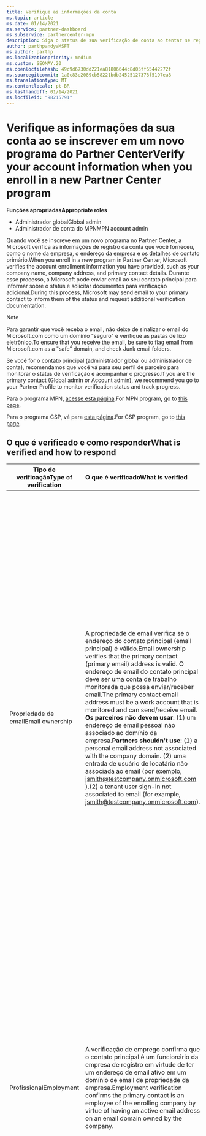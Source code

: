 ```yaml
---
title: Verifique as informações da conta
ms.topic: article
ms.date: 01/14/2021
ms.service: partner-dashboard
ms.subservice: partnercenter-mpn
description: Siga o status de sua verificação de conta ao tentar se registrar em um novo programa do Partner Center. Saiba como fornecer informações adicionais, se necessário.
author: parthpandyaMSFT
ms.author: parthp
ms.localizationpriority: medium
ms.custom: SEOMAY.20
ms.openlocfilehash: 49c9d6730dd221ea81806644c8d05ff65442272f
ms.sourcegitcommit: 1a0c83e2089cb58221bdb24525127378f5197ea8
ms.translationtype: MT
ms.contentlocale: pt-BR
ms.lasthandoff: 01/14/2021
ms.locfileid: "98215791"
---
```

# <a name="verify-your-account-information-when-you-enroll-in-a-new-partner-center-program"></a><span data-ttu-id="618d6-104">Verifique as informações da sua conta ao se inscrever em um novo programa do Partner Center</span><span class="sxs-lookup"><span data-stu-id="618d6-104">Verify your account information when you enroll in a new Partner Center program</span></span>

<span data-ttu-id="618d6-105">**Funções apropriadas**</span><span class="sxs-lookup"><span data-stu-id="618d6-105">**Appropriate roles**</span></span>

- <span data-ttu-id="618d6-106">Administrador global</span><span class="sxs-lookup"><span data-stu-id="618d6-106">Global admin</span></span>
- <span data-ttu-id="618d6-107">Administrador de conta do MPN</span><span class="sxs-lookup"><span data-stu-id="618d6-107">MPN account admin</span></span>

<span data-ttu-id="618d6-108">Quando você se inscreve em um novo programa no Partner Center, a Microsoft verifica as informações de registro da conta que você forneceu, como o nome da empresa, o endereço da empresa e os detalhes de contato primário.</span><span class="sxs-lookup"><span data-stu-id="618d6-108">When you enroll in a new program in Partner Center, Microsoft verifies the account enrollment information you have provided, such as your company name, company address, and primary contact details.</span></span> <span data-ttu-id="618d6-109">Durante esse processo, a Microsoft pode enviar email ao seu contato principal para informar sobre o status e solicitar documentos para verificação adicional.</span><span class="sxs-lookup"><span data-stu-id="618d6-109">During this process, Microsoft may send email to your primary contact to inform them of the status and request additional verification documentation.</span></span>

>[!NOTE]
><span data-ttu-id="618d6-110">Para garantir que você receba o email, não deixe de sinalizar o email do Microsoft.com como um domínio "seguro" e verifique as pastas de lixo eletrônico.</span><span class="sxs-lookup"><span data-stu-id="618d6-110">To ensure that you receive the email, be sure to flag email from Microsoft.com as a "safe" domain, and check Junk email folders.</span></span>

<span data-ttu-id="618d6-111">Se você for o contato principal (administrador global ou administrador de conta), recomendamos que você vá para seu perfil de parceiro para monitorar o status de verificação e acompanhar o progresso.</span><span class="sxs-lookup"><span data-stu-id="618d6-111">If you are the primary contact (Global admin or Account admin), we recommend you go to your Partner Profile to monitor verification status and track progress.</span></span>

<span data-ttu-id="618d6-112">Para o programa MPN, [acesse esta página](https://partner.microsoft.com/pcv/accountsettings/connectedpartnerprofile).</span><span class="sxs-lookup"><span data-stu-id="618d6-112">For MPN program, go to [this page](https://partner.microsoft.com/pcv/accountsettings/connectedpartnerprofile).</span></span>

<span data-ttu-id="618d6-113">Para o programa CSP, vá para [esta página](https://partner.microsoft.com/pcv/accountsettings/partnerprofile).</span><span class="sxs-lookup"><span data-stu-id="618d6-113">For CSP program, go to [this page](https://partner.microsoft.com/pcv/accountsettings/partnerprofile).</span></span>


## <a name="what-is-verified-and-how-to-respond"></a><span data-ttu-id="618d6-114">O que é verificado e como responder</span><span class="sxs-lookup"><span data-stu-id="618d6-114">What is verified and how to respond</span></span>

|<span data-ttu-id="618d6-115">**Tipo de verificação**</span><span class="sxs-lookup"><span data-stu-id="618d6-115">**Type of verification**</span></span>   |<span data-ttu-id="618d6-116">**O que é verificado**</span><span class="sxs-lookup"><span data-stu-id="618d6-116">**What is verified**</span></span>   |<span data-ttu-id="618d6-117">**O que fazer se rejeitado**</span><span class="sxs-lookup"><span data-stu-id="618d6-117">**What to do if rejected**</span></span>   |
|----------------------------|:-----------------------------------|:--------------------------------------|
|<span data-ttu-id="618d6-118">Propriedade de email</span><span class="sxs-lookup"><span data-stu-id="618d6-118">Email ownership</span></span>   |<span data-ttu-id="618d6-119">A propriedade de email verifica se o endereço do contato principal (email principal) é válido.</span><span class="sxs-lookup"><span data-stu-id="618d6-119">Email ownership verifies that the primary contact (primary email) address is valid.</span></span> <span data-ttu-id="618d6-120">O endereço de email do contato principal deve ser uma conta de trabalho monitorada que possa enviar/receber email.</span><span class="sxs-lookup"><span data-stu-id="618d6-120">The primary contact email address must be a work account that is monitored and can send/receive email.</span></span> <span data-ttu-id="618d6-121">**Os parceiros não devem usar**: (1) um endereço de email pessoal não associado ao domínio da empresa.</span><span class="sxs-lookup"><span data-stu-id="618d6-121">**Partners shouldn't use**: (1) a personal email address not associated with the company domain.</span></span> <span data-ttu-id="618d6-122">(2) uma entrada de usuário de locatário não associada ao email (por exemplo, jsmith@testcompany.onmicrosoft.com ).</span><span class="sxs-lookup"><span data-stu-id="618d6-122">(2) a tenant user sign-in not associated to email (for example, jsmith@testcompany.onmicrosoft.com).</span></span>  |<span data-ttu-id="618d6-123">Se você não receber a mensagem de email de verificação de propriedade de email dentro de um dia útil, poderá solicitar que reenviemos usando os links a seguir: para [MPN](https://partner.microsoft.com/pcv/accountsettings/connectedpartnerprofile), para o [CSP](https://partner.microsoft.com/pcv/accountsettings/partnerprofile).</span><span class="sxs-lookup"><span data-stu-id="618d6-123">If you don't receive the email ownership verification email message within one business day, you can request we resend using the following links: for [MPN](https://partner.microsoft.com/pcv/accountsettings/connectedpartnerprofile), for [CSP](https://partner.microsoft.com/pcv/accountsettings/partnerprofile).</span></span> <span data-ttu-id="618d6-124">Na página perfil, clique no link "reenviar email de verificação" para que a Microsoft reenvie o email para você.</span><span class="sxs-lookup"><span data-stu-id="618d6-124">In the profile page, click on "Resend verification email" link for Microsoft to resend the email to you.</span></span> <span data-ttu-id="618d6-125">Para garantir que o email seja recebido, não deixe de sinalizar o email do Microsoft.com como um domínio "seguro" e verifique as pastas de lixo eletrônico.</span><span class="sxs-lookup"><span data-stu-id="618d6-125">To ensure that the email is received, be sure to flag email from Microsoft.com as a "safe" domain, and check Junk email folders.</span></span>|
|<span data-ttu-id="618d6-126">Profissional</span><span class="sxs-lookup"><span data-stu-id="618d6-126">Employment</span></span> |<span data-ttu-id="618d6-127">A verificação de emprego confirma que o contato principal é um funcionário da empresa de registro em virtude de ter um endereço de email ativo em um domínio de email de propriedade da empresa.</span><span class="sxs-lookup"><span data-stu-id="618d6-127">Employment verification confirms the primary contact is an employee of the enrolling company by virtue of having an active email address on an email domain owned by the company.</span></span>|<span data-ttu-id="618d6-128">Se a verificação de emprego for rejeitada, o contato principal (normalmente seu administrador global ou de conta) precisará fornecer documentação confirmando que o domínio de email do contato está sob a propriedade de seu empregador.</span><span class="sxs-lookup"><span data-stu-id="618d6-128">If employment verification is rejected, the primary contact (normally your Global or Account Admin) will need to provide documentation confirming the contact's email domain is under the ownership of their employer.</span></span> <span data-ttu-id="618d6-129">[Crie um tíquete de suporte](https://partner.microsoft.com/dashboard/support/csp/servicerequests/create?stage=2&topicid=c34a5c81-a111-476d-11a4-81c808c37a6b).</span><span class="sxs-lookup"><span data-stu-id="618d6-129">[Create a Support ticket](https://partner.microsoft.com/dashboard/support/csp/servicerequests/create?stage=2&topicid=c34a5c81-a111-476d-11a4-81c808c37a6b).</span></span>|
|<span data-ttu-id="618d6-130">Empresas</span><span class="sxs-lookup"><span data-stu-id="618d6-130">Business</span></span>   | <span data-ttu-id="618d6-131">A verificação de negócios confirma que a empresa de registro é uma entidade de negócios legítima e está no endereço usado para o registro.</span><span class="sxs-lookup"><span data-stu-id="618d6-131">Business verification confirms that the enrolling company is a legitimate business entity and is at the address used for the enrollment.</span></span>|<span data-ttu-id="618d6-132">Confirme se o nome e o endereço da empresa em seu [perfil comercial legal](https://partner.microsoft.com/pcv/accountsettings/connectedpartnerprofile) são gratuitos de erros e abreviações de ortografia e correspondem exatamente aos seus registros de registro de negócios da empresa.</span><span class="sxs-lookup"><span data-stu-id="618d6-132">Confirm that the company name and address in your [Legal business profile](https://partner.microsoft.com/pcv/accountsettings/connectedpartnerprofile) are free of spelling errors and abbreviations and match your formal company business registration records exactly.</span></span> <span data-ttu-id="618d6-133">O contato principal (normalmente seu administrador global ou de conta) será solicitado a fornecer documentação oficial, como um registro de negócios ou certificado ou recebimento de registro de imposto, do país ou do município da empresa, confirmando que a empresa está autorizada a fazer negócios sob esse nome de entidade e está localizada no endereço de registro.</span><span class="sxs-lookup"><span data-stu-id="618d6-133">The primary contact (normally your Global or Account admin) will be asked to provide official documentation, such as a business registration or tax registration certificate or receipt, from the company's home country or municipality confirming that the company is authorized to do business under that entity name and is located at the enrollment address.</span></span> [<span data-ttu-id="618d6-134">Criar um tíquete de suporte</span><span class="sxs-lookup"><span data-stu-id="618d6-134">Create a Support ticket</span></span>](https://partner.microsoft.com/dashboard/support/csp/servicerequests/create?stage=2&topicid=52ac28f3-d58f-99d9-9846-3df5a6477c54)|

>[!NOTE]
><span data-ttu-id="618d6-135">Saiba como atualizar seu [perfil comercial legal (endereço)](update-your-partner-profile.md).</span><span class="sxs-lookup"><span data-stu-id="618d6-135">Learn how to update your [Legal Business Profile (address)](update-your-partner-profile.md).</span></span>

## <a name="when-verification-concludes"></a><span data-ttu-id="618d6-136">Quando a verificação for concluída</span><span class="sxs-lookup"><span data-stu-id="618d6-136">When verification concludes</span></span>

<span data-ttu-id="618d6-137">Depois que o processo de verificação for concluído, o status de verificação do seu registro na página de perfil será alterado de "pendente" para "autorizado", e as etapas do processo com status exibido na página desaparecerão.</span><span class="sxs-lookup"><span data-stu-id="618d6-137">Once the verification process is complete, the verification status of your enrollment on the profile page will change from "pending" to "authorized," and the process steps with status displayed on that page will disappear.</span></span>
<span data-ttu-id="618d6-138">O contato principal receberá um email da Microsoft dentro de alguns dias úteis após a conclusão da verificação.</span><span class="sxs-lookup"><span data-stu-id="618d6-138">The primary contact will receive an email from Microsoft within a few business days after the verification is completed.</span></span> 

<span data-ttu-id="618d6-139">Depois de entrar no seu perfil, se você vir **ações pendentes**, conclua as alterações necessárias da seguinte maneira:</span><span class="sxs-lookup"><span data-stu-id="618d6-139">After signing into your profile, if you see **Pending actions**, complete the necessary changes as follows:</span></span>

- <span data-ttu-id="618d6-140">Para o programa MPN, acesse [aqui](https://partner.microsoft.com/pcv/accountsettings/connectedpartnerprofile).</span><span class="sxs-lookup"><span data-stu-id="618d6-140">For MPN program, go [here](https://partner.microsoft.com/pcv/accountsettings/connectedpartnerprofile).</span></span>  
- <span data-ttu-id="618d6-141">Para o programa CSP, acesse [aqui](https://partner.microsoft.com/pcv/accountsettings/partnerprofile).</span><span class="sxs-lookup"><span data-stu-id="618d6-141">For CSP program, go [here](https://partner.microsoft.com/pcv/accountsettings/partnerprofile).</span></span>

<span data-ttu-id="618d6-142">Se precisar de ajuda para concluir essas etapas no Partner Center, você poderá entrar em contato com a equipe de suporte do parceiro abrindo um tíquete na seção de suporte do Partner Center.</span><span class="sxs-lookup"><span data-stu-id="618d6-142">If you need assistance completing these steps in Partner Center, you can contact the partner support team by opening a ticket in the Support section of Partner Center.</span></span>  <span data-ttu-id="618d6-143">Inicie [aqui](https://partner.microsoft.com/dashboard/support/servicerequests/create?stage=2&topicid=21655de7-7dbb-4927-33a2-f60f45feadf3).</span><span class="sxs-lookup"><span data-stu-id="618d6-143">Start [here](https://partner.microsoft.com/dashboard/support/servicerequests/create?stage=2&topicid=21655de7-7dbb-4927-33a2-f60f45feadf3).</span></span>


